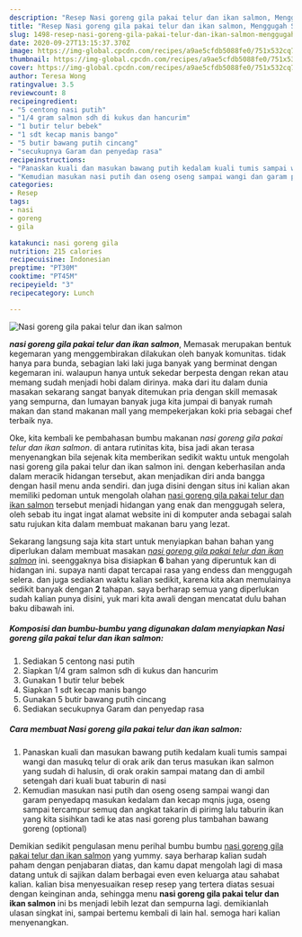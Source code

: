 ```yaml
---
description: "Resep Nasi goreng gila pakai telur dan ikan salmon, Menggugah Selera"
title: "Resep Nasi goreng gila pakai telur dan ikan salmon, Menggugah Selera"
slug: 1498-resep-nasi-goreng-gila-pakai-telur-dan-ikan-salmon-menggugah-selera
date: 2020-09-27T13:15:37.370Z
image: https://img-global.cpcdn.com/recipes/a9ae5cfdb5088fe0/751x532cq70/nasi-goreng-gila-pakai-telur-dan-ikan-salmon-foto-resep-utama.jpg
thumbnail: https://img-global.cpcdn.com/recipes/a9ae5cfdb5088fe0/751x532cq70/nasi-goreng-gila-pakai-telur-dan-ikan-salmon-foto-resep-utama.jpg
cover: https://img-global.cpcdn.com/recipes/a9ae5cfdb5088fe0/751x532cq70/nasi-goreng-gila-pakai-telur-dan-ikan-salmon-foto-resep-utama.jpg
author: Teresa Wong
ratingvalue: 3.5
reviewcount: 8
recipeingredient:
- "5 centong nasi putih"
- "1/4 gram salmon sdh di kukus dan hancurim"
- "1 butir telur bebek"
- "1 sdt kecap manis bango"
- "5 butir bawang putih cincang"
- "secukupnya Garam dan penyedap rasa"
recipeinstructions:
- "Panaskan kuali dan masukan bawang putih kedalam kuali tumis sampai wangi dan masukq telur di orak arik dan terus masukan ikan salmon yang sudah di halusin, di orak orakin sampai matang dan di ambil setengah dari kuali buat taburin di nasi"
- "Kemudian masukan nasi putih dan oseng oseng sampai wangi dan garam penyedapq masukan kedalam dan kecap mqnis juga, oseng sampai tercampur semuq dan angkat takarin di pirimg lalu taburin ikan yang kita sisihkan tadi ke atas nasi goreng plus tambahan bawang goreng (optional)"
categories:
- Resep
tags:
- nasi
- goreng
- gila

katakunci: nasi goreng gila 
nutrition: 215 calories
recipecuisine: Indonesian
preptime: "PT30M"
cooktime: "PT45M"
recipeyield: "3"
recipecategory: Lunch

---
```



![Nasi goreng gila pakai telur dan ikan salmon](https://img-global.cpcdn.com/recipes/a9ae5cfdb5088fe0/751x532cq70/nasi-goreng-gila-pakai-telur-dan-ikan-salmon-foto-resep-utama.jpg)

<b><i>nasi goreng gila pakai telur dan ikan salmon</i></b>, Memasak merupakan bentuk kegemaran yang menggembirakan dilakukan oleh banyak komunitas. tidak hanya para bunda, sebagian laki laki juga banyak yang berminat dengan kegemaran ini. walaupun hanya untuk sekedar berpesta dengan rekan atau memang sudah menjadi hobi dalam dirinya. maka dari itu dalam dunia masakan sekarang sangat banyak ditemukan pria dengan skill memasak yang sempurna, dan lumayan banyak juga kita jumpai di banyak rumah makan dan stand makanan mall yang mempekerjakan koki pria sebagai chef terbaik nya.



Oke, kita kembali ke pembahasan bumbu makanan <i>nasi goreng gila pakai telur dan ikan salmon</i>. di antara rutinitas kita, bisa jadi akan terasa menyenangkan bila sejenak kita memberikan sedikit waktu untuk mengolah nasi goreng gila pakai telur dan ikan salmon ini. dengan keberhasilan anda dalam meracik hidangan tersebut, akan menjadikan diri anda bangga dengan hasil menu anda sendiri. dan juga disini dengan situs ini kalian akan memiliki pedoman untuk mengolah olahan <u>nasi goreng gila pakai telur dan ikan salmon</u> tersebut menjadi hidangan yang enak dan menggugah selera, oleh sebab itu ingat ingat alamat website ini di komputer anda sebagai salah satu rujukan kita dalam membuat makanan baru yang lezat.


Sekarang langsung saja kita start untuk menyiapkan bahan bahan yang diperlukan dalam membuat masakan <u><i>nasi goreng gila pakai telur dan ikan salmon</i></u> ini. seenggaknya bisa disiapkan <b>6</b> bahan yang diperuntuk kan di hidangan ini. supaya nanti dapat tercapai rasa yang endess dan menggugah selera. dan juga sediakan waktu kalian sedikit, karena kita akan memulainya sedikit banyak dengan <b>2</b> tahapan. saya berharap semua yang diperlukan sudah kalian punya disini, yuk mari kita awali dengan mencatat dulu bahan baku dibawah ini.

<!--inarticleads1-->

##### Komposisi dan bumbu-bumbu yang digunakan dalam menyiapkan Nasi goreng gila pakai telur dan ikan salmon:

1. Sediakan 5 centong nasi putih
1. Siapkan 1/4 gram salmon sdh di kukus dan hancurim
1. Gunakan 1 butir telur bebek
1. Siapkan 1 sdt kecap manis bango
1. Gunakan 5 butir bawang putih cincang
1. Sediakan secukupnya Garam dan penyedap rasa




<!--inarticleads2-->

##### Cara membuat Nasi goreng gila pakai telur dan ikan salmon:

1. Panaskan kuali dan masukan bawang putih kedalam kuali tumis sampai wangi dan masukq telur di orak arik dan terus masukan ikan salmon yang sudah di halusin, di orak orakin sampai matang dan di ambil setengah dari kuali buat taburin di nasi
1. Kemudian masukan nasi putih dan oseng oseng sampai wangi dan garam penyedapq masukan kedalam dan kecap mqnis juga, oseng sampai tercampur semuq dan angkat takarin di pirimg lalu taburin ikan yang kita sisihkan tadi ke atas nasi goreng plus tambahan bawang goreng (optional)




Demikian sedikit pengulasan menu perihal bumbu bumbu <u>nasi goreng gila pakai telur dan ikan salmon</u> yang yummy. saya berharap kalian sudah paham dengan penjabaran diatas, dan kamu dapat mengolah lagi di masa datang untuk di sajikan dalam berbagai even even keluarga atau sahabat kalian. kalian bisa menyesuaikan resep resep yang tertera diatas sesuai dengan keinginan anda, sehingga menu <b>nasi goreng gila pakai telur dan ikan salmon</b> ini bs menjadi lebih lezat dan sempurna lagi. demikianlah ulasan singkat ini, sampai bertemu kembali di lain hal. semoga hari kalian menyenangkan.
